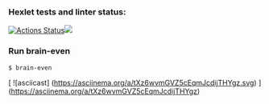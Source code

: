 ### Hexlet tests and linter status:
[![Actions Status](https://github.com/AnastasiyaUkazova/frontend-project-lvl1/workflows/hexlet-check/badge.svg)](https://github.com/AnastasiyaUkazova/frontend-project-lvl1/actions)<a href="https://codeclimate.com/github/codeclimate/codeclimate/maintainability"><img src="https://api.codeclimate.com/v1/badges/a99a88d28ad37a79dbf6/maintainability" /></a>

### Run brain-even
```sh
$ brain-even
```

[ ![asciicast]
(https://asciinema.org/a/tXz6wvmGVZ5cEqmJcdijTHYgz.svg) ]
(https://asciinema.org/a/tXz6wvmGVZ5cEqmJcdijTHYgz)
